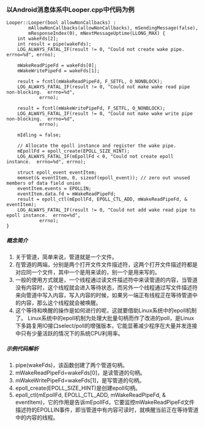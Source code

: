 ### 以Android消息体系中Looper.cpp中代码为例


    Looper::Looper(bool allowNonCallbacks) :
            mAllowNonCallbacks(allowNonCallbacks), mSendingMessage(false),
            mResponseIndex(0), mNextMessageUptime(LLONG_MAX) {
        int wakeFds[2];
        int result = pipe(wakeFds);
        LOG_ALWAYS_FATAL_IF(result != 0, "Could not create wake pipe.  errno=%d", errno);

        mWakeReadPipeFd = wakeFds[0];
        mWakeWritePipeFd = wakeFds[1];

        result = fcntl(mWakeReadPipeFd, F_SETFL, O_NONBLOCK);
        LOG_ALWAYS_FATAL_IF(result != 0, "Could not make wake read pipe non-blocking.  errno=%d",
                errno);

        result = fcntl(mWakeWritePipeFd, F_SETFL, O_NONBLOCK);
        LOG_ALWAYS_FATAL_IF(result != 0, "Could not make wake write pipe non-blocking.  errno=%d",
                errno);

        mIdling = false;

        // Allocate the epoll instance and register the wake pipe.
        mEpollFd = epoll_create(EPOLL_SIZE_HINT);
        LOG_ALWAYS_FATAL_IF(mEpollFd < 0, "Could not create epoll instance.  errno=%d", errno);

        struct epoll_event eventItem;
        memset(& eventItem, 0, sizeof(epoll_event)); // zero out unused members of data field union
        eventItem.events = EPOLLIN;
        eventItem.data.fd = mWakeReadPipeFd;
        result = epoll_ctl(mEpollFd, EPOLL_CTL_ADD, mWakeReadPipeFd, & eventItem);
        LOG_ALWAYS_FATAL_IF(result != 0, "Could not add wake read pipe to epoll instance.  errno=%d",
                errno);
    }

##### 概念简介
1. 关于管道，简单来说，管道就是一个文件。
2. 在管道的两端，分别是两个打开文件文件描述符，这两个打开文件描述符都是对应同一个文件，其中一个是用来读的，别一个是用来写的。
3. 一般的使用方式就是，一个线程通过读文件描述符中来读管道的内容，当管道没有内容时，这个线程就会进入等待状态，而另外一个线程通过写文件描述符来向管道中写入内容，写入内容的时候，如果另一端正有线程正在等待管道中的内容，那么这个线程就会被唤醒。
4. 这个等待和唤醒的操作是如何进行的呢，这就要借助Linux系统中的epoll机制了。 Linux系统中的epoll机制为处理大批量句柄而作了改进的poll，是Linux下多路复用IO接口select/poll的增强版本，它能显著减少程序在大量并发连接中只有少量活跃的情况下的系统CPU利用率。

##### 示例代码解析
1. pipe(wakeFds)，该函数创建了两个管道句柄。
2. mWakeReadPipeFd=wakeFds[0]，是读管道的句柄。
3. mWakeWritePipeFd=wakeFds[1]，是写管道的句柄。
4. epoll_create(EPOLL_SIZE_HINT)是创建epoll句柄。
5. epoll_ctl(mEpollFd, EPOLL_CTL_ADD, mWakeReadPipeFd, & eventItem)，它的作用是告诉mEpollFd，它要监控mWakeReadPipeFd文件描述符的EPOLLIN事件，即当管道中有内容可读时，就唤醒当前正在等待管道中的内容的线程。